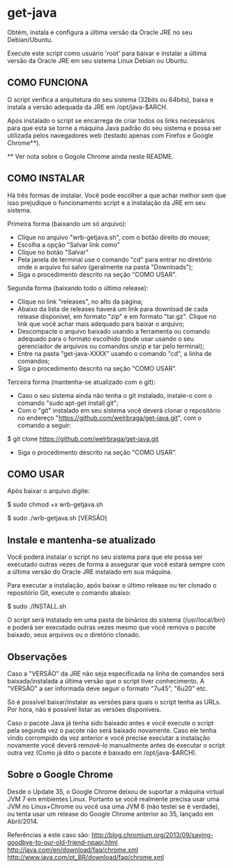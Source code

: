 get-java
========

Obtém, instala e configura a última versão da Oracle JRE no seu Debian/Ubuntu.

Execute este script como usuário 'root' para baixar e instalar a última versão
da Oracle JRE em seu sistema Linux Debian ou Ubuntu.

COMO FUNCIONA
-------------

O script verifica a arquitetura do seu sistema (32bits ou 64bits), baixa e 
instala a versão adequada da JRE em /opt/java-$ARCH.

Após instalado o script se encarrega de criar todos os links necessários para
que esta se torne a máquina Java padrão do seu sistema e possa ser utilizada 
pelos navegadores web (testado apenas com Firefox e Google Chrome**).

** Ver nota sobre o Gogole Chrome ainda neste README.

COMO INSTALAR
-------------

Há três formas de instalar. Você pode escolher a que achar melhor sem que isso 
prejudique o funcionamento script e a instalação da JRE em seu sistema.

Primeira forma (baixando um só arquivo):
- Clique no arquivo "wrb-getjava.sh", com o botão direito do mouse;
- Escolha a opção "Salvar link como"
- Clique no botão "Salvar"
- Pela janela de terminal use o comando "cd" para entrar no diretório onde o 
arquivo foi salvo (geralmente na pasta "Downloads");
- Siga o procedimento descrito na seção "COMO USAR".

Segunda forma (baixando todo o último release):
- Clique no link "releases", no alto da página;
- Abaixo da lista de releases haverá um link para download de cada release 
disponível, em formato "zip" e em formato "tar.gz". Clique no link que você 
achar mais adequado para baixar o arquivo;
- Descompacte o arquivo baixado usando a ferramenta ou comando adequado para o 
formato escolhido (pode usar usando o seu gerenciador de arquivos ou comandos 
unzip e tar pelo terminal);
- Entre na pasta "get-java-XXXX" usando o comando "cd", a linha de comandos;
- Siga o procedimento descrito na seção "COMO USAR".

Terceira forma (mantenha-se atualizado com o git):
- Caso o seu sistema ainda não tenha o git instalado, instale-o com o comando 
"sudo apt-get install git";
- Com o "git" instalado em seu sistema você deverá clonar o repositório no 
endereço "https://github.com/welrbraga/get-java.git", com o comando a seguir:

$ git clone https://github.com/welrbraga/get-java.git

- Siga o procedimento descrito na seção "COMO USAR".

COMO USAR
---------

Após baixar o arquivo digite:

$ sudo chmod +x wrb-getjava.sh

$ sudo ./wrb-getjava.sh [VERSÃO]


Instale e mantenha-se atualizado
--------------------------------

Você poderá instalar o script no seu sistema para que ele possa ser executado
outras vezes de forma a assegurar que você estará sempre com a última versão
do Oracle JRE instalado em sua máquina.

Para executar a instalação, após baixar o último release ou ter clonado o 
repositório Git, execute o comando abaixo:

$ sudo ./INSTALL.sh

O script será instalado em uma pasta de binários do sistema (/usr/local/bin)
e poderá ser executado outras vezes mesmo que você remova o pacote baixado,
seus arquivos ou o diretório clonado.


Observações
-----------

Caso a "VERSÃO" da JRE não seja especificada na linha de comandos será 
baixada/instalada a última versão que o script tiver conhecimento. A "VERSÃO"
a ser informada deve seguir o formato "7u45", "6u20" etc.

Só é possível baixar/instalar as versões para quais o script tenha as URLs.
Por hora, não é possível listar as versões disponíveis. 

Caso o pacote Java já tenha sido baixado antes e você execute o script pela 
segunda vez o pacote não será baixado novamente. Caso ele tenha vindo 
corrompido da vez anterior e você precise executar a instalação novamente 
você deverá removê-lo manualmente antes de executar o script outra vez (Como 
já dito o pacote é baixado em /opt/java-$ARCH).


Sobre o Google Chrome
---------------------

Desde o Update 35, o Google Chrome deixou de suportar a máquina virtual JVM 7 
em embientes Linux. Portanto se você realmente precisa usar uma JVM no 
Linux+Chrome ou você usa uma JVM 6 (não testei se é verdade), ou tenta usar um 
release do Google Chrome anterior ao 35, lançado em Abril/2014.

Referências a este caso são:
http://blog.chromium.org/2013/09/saying-goodbye-to-our-old-friend-npapi.html
http://java.com/en/download/faq/chrome.xml
http://www.java.com/pt_BR/download/faq/chrome.xml

